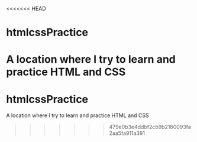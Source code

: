 <<<<<<< HEAD
# htmlcssPractice
A location where I try to learn and practice HTML and CSS
=======
# htmlcssPractice
A location where I try to learn and practice HTML and CSS
>>>>>>> 479e0b3e4ddbf2cb9b2160093fa2aa5fa911a391
